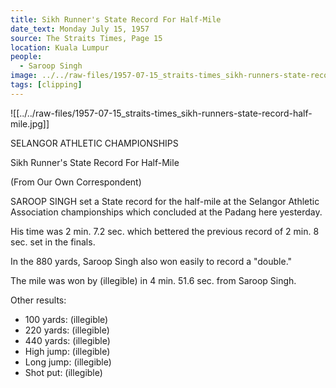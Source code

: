 ```yaml
---
title: Sikh Runner's State Record For Half-Mile
date_text: Monday July 15, 1957
source: The Straits Times, Page 15
location: Kuala Lumpur
people:
  - Saroop Singh
image: ../../raw-files/1957-07-15_straits-times_sikh-runners-state-record-half-mile.jpg
tags: [clipping]
---
```


![[../../raw-files/1957-07-15_straits-times_sikh-runners-state-record-half-mile.jpg]]

SELANGOR ATHLETIC CHAMPIONSHIPS

Sikh Runner's State Record For Half-Mile

(From Our Own Correspondent)

SAROOP SINGH set a State record for the half-mile at the Selangor Athletic Association championships which concluded at the Padang here yesterday.

His time was 2 min. 7.2 sec. which bettered the previous record of 2 min. 8 sec. set in the finals.

In the 880 yards, Saroop Singh also won easily to record a "double."

The mile was won by (illegible) in 4 min. 51.6 sec. from Saroop Singh.

Other results:
- 100 yards: (illegible)
- 220 yards: (illegible) 
- 440 yards: (illegible)
- High jump: (illegible)
- Long jump: (illegible)
- Shot put: (illegible)